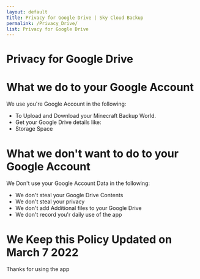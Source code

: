 ```yaml
---
layout: default
Title: Privacy for Google Drive | Sky Cloud Backup
permalink: /Privacy_Drive/
list: Privacy for Google Drive
---
```


# Privacy for Google Drive

# What we do to your Google Account 
We use you're Google Account in the following:
- To Upload and Download your Minecraft Backup World.
- Get your Google Drive details like: 
 - Storage Space

# What we don't want to do to your Google Account
We Don't use your Google Account Data in the following:
- We don't steal your Google Drive Contents
- We don't steal your privacy
- We don't add Additional files to your Google Drive
- We don't record you'r daily use of the app

# We Keep this Policy Updated on March 7 2022
Thanks for using the app